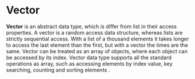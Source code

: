 # Vector

**Vector** is an abstract data type, which is differ from list in their access properties. A vector is a random access data structure, whereas lists are strictly sequential access. With a list of a thousand elements it takes longer to access the last element than the first, but with a vector the times are the same. Vector can be treated as an array of objects, where each object can be accessed by its index. Vector data type supports all the standard operations as array, such as accessing elements by index value, key searching, counting and sorting elements .
